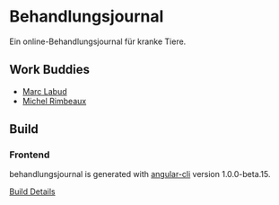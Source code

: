# Behandlungsjournal

Ein online-Behandlungsjournal für kranke Tiere.

## Work Buddies
* [Marc Labud](https://github.com/marclabud)
* [Michel Rimbeaux](https://github.com/mrimbeau)

## Build
### Frontend
behandlungsjournal is generated with [angular-cli](https://github.com/angular/angular-cli) version 1.0.0-beta.15.

[Build Details](https://github.com/marclabud/behandlungsjournal/docs/build.md) 

